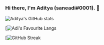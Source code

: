 ### Hi there, I'm Aditya (saneadi#0001). 👋

<!--
**adityasanehi/AdityaSanehi** is a ✨ _special_ ✨ repository because its `README.md` (this file) appears on your GitHub profile.

Here are some ideas to get you started:

- 🔭 I’m currently working on ...
- 🌱 I’m currently learning ...
- 👯 I’m looking to collaborate on ...
- 🤔 I’m looking for help with ...
- 💬 Ask me about ...
- 📫 How to reach me: ...
- 😄 Pronouns: ...
- ⚡ Fun fact: ...
-->
![Aditya's GitHub stats](https://github-readme-stats.vercel.app/api?username=adityasanehi&show_icons=true&theme=tokyonight&count_private=true)

[![Adi's Favourite Langs](https://github-readme-stats.vercel.app/api/top-langs/?username=adityasanehi)

[![GitHub Streak](https://github-readme-streak-stats.herokuapp.com?user=adityasanehi&theme=tokyonight&date_format=j%2Fn%5B%2FY%5D)
